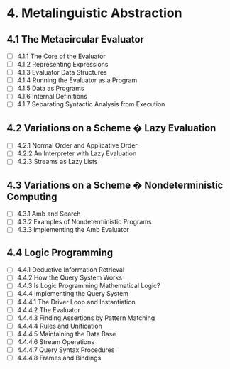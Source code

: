 # 4. Metalinguistic Abstraction

## 4.1 The Metacircular Evaluator

- [ ] 4.1.1 The Core of the Evaluator
- [ ] 4.1.2 Representing Expressions
- [ ] 4.1.3 Evaluator Data Structures
- [ ] 4.1.4 Running the Evaluator as a Program
- [ ] 4.1.5 Data as Programs
- [ ] 4.1.6 Internal Definitions
- [ ] 4.1.7 Separating Syntactic Analysis from Execution

## 4.2 Variations on a Scheme � Lazy Evaluation

- [ ] 4.2.1 Normal Order and Applicative Order
- [ ] 4.2.2 An Interpreter with Lazy Evaluation
- [ ] 4.2.3 Streams as Lazy Lists

## 4.3 Variations on a Scheme � Nondeterministic Computing

- [ ] 4.3.1 Amb and Search
- [ ] 4.3.2 Examples of Nondeterministic Programs
- [ ] 4.3.3 Implementing the Amb Evaluator

## 4.4 Logic Programming

- [ ] 4.4.1 Deductive Information Retrieval
- [ ] 4.4.2 How the Query System Works
- [ ] 4.4.3 Is Logic Programming Mathematical Logic?
- [ ] 4.4.4 Implementing the Query System
- [ ] 4.4.4.1 The Driver Loop and Instantiation
- [ ] 4.4.4.2 The Evaluator
- [ ] 4.4.4.3 Finding Assertions by Pattern Matching
- [ ] 4.4.4.4 Rules and Unification
- [ ] 4.4.4.5 Maintaining the Data Base
- [ ] 4.4.4.6 Stream Operations
- [ ] 4.4.4.7 Query Syntax Procedures
- [ ] 4.4.4.8 Frames and Bindings
